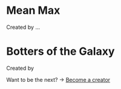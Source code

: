 # Mean Max
Created by ...

# Botters of the Galaxy
Created by

Want to be the next? -> [Become a creator](pages/community/contest.md)